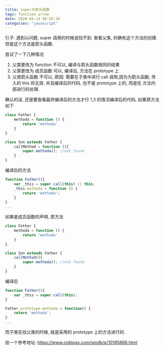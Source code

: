 ```yaml
---
title: super与箭头函数
tags: function arrow
date: 2020-04-14 08:55:30
categories: "javascript"
---
```



引子: 遇到以问题, super 调用的时候说找不到.
查看父类, 的确有这个方法的创建. 但是这个方法是箭头函数.

尝试了一下几种情况

1. 父类更改为 function 不可以, 编译与箭头函数相同的结果
2. 父类更改为 成员函数 可以, 编译后, 方法在 prototype 上
3. 父类箭头函数 不可以, 原因: 需要在子类中进行 call 调用,因为为箭头函数, 传入的 this 将无效. 并且编译后的代码, 也不是 prototype 上的, 而是在 方法内部进行的处理.

确认的话, 还是要查看最终编译后的方法才行
1,3 的情况编译后的代码, 如果原方法如下

```js
class Father {
    methoda = function () {
        return 'methoda'
    }
}

class Son extends Father {
    callMethod = function (){
        super.methoda(); //not found
    }
}
```

编译后的方法

```js
function Father(){
    var _this = super.call(this) || this;
    _this.methoda = function () {
        return 'methoda';
    }
}
...
```

如果是成员函数的声明, 原方法

```js
class Father {
    methoda = function () {
        return 'methoda'
    }
}

class Son extends Father {
    callMethod(){
        super.methoda(); //not found
    }
}
```

编译后

```js
function Father(){
    var _this = super.call(this);
}

Father.prototype.methoda = function() {
    return 'methoda';
}
...
```

而子类在找父类的时候, 就是采用的 prototype 上的方法进行的.

挂一个参考地址: https://www.cnblogs.com/smdb/p/10185886.html
